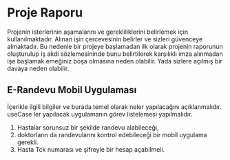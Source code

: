 # Proje Raporu 
Projenin isterlerinin aşamalarını ve gerekliliklerini belirlemek için kullanılmaktadır. Alınan işin çercevesinin belirler ve sizleri güvenceye almaktadır. Bu nedenle bir projeye başlamadan ilk olarak projenin raporunun oluşturulup iş akdi sözlemesininde bunu belirtilerek karşılıklı imza alınmadan işe başlamak emeğiniz boşa olmasına neden olabilir. Yada sizlere açılmış bir davaya neden olabilir. 


## E-Randevu Mobil Uygulaması
İçerikle ilgili bilgiler ve burada temel olarak neler yapılacağını açıklanmalıdır. useCase ler yapılacak uygulamanın görev listelemesi yapılmalıdır. 

1. Hastalar sorunsuz bir şekilde randevu alabileceği,
2. doktorların da randevularını kontrol edebileceği bir mobil uygulama gerekli.
3. Hasta Tck numarası ve şifreyle bir hesap açabilmeli.
